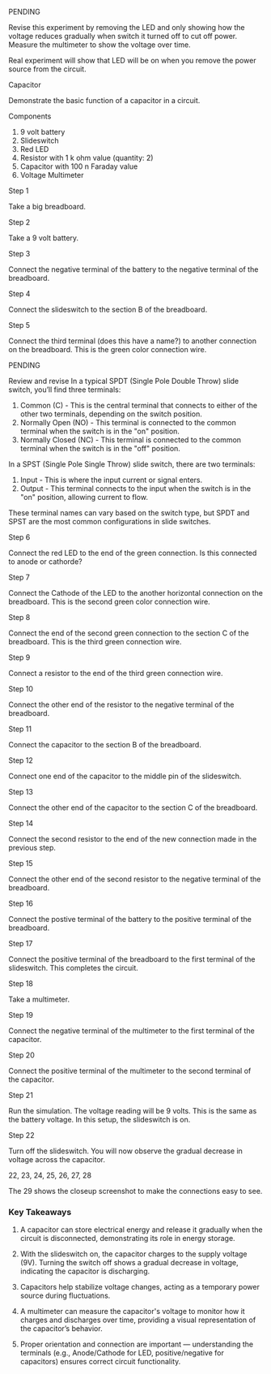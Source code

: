 PENDING

Revise this experiment by removing the LED and only showing how the voltage reduces gradually when switch it turned off to cut off power. Measure the multimeter to show the voltage over time.

Real experiment will show that LED will be on when you remove the power source from the circuit.

Capacitor

Demonstrate the basic function of a capacitor in a circuit.

Components

1. 9 volt battery
2. Slideswitch
3. Red LED
4. Resistor with 1 k ohm value (quantity: 2)
5. Capacitor with 100 n Faraday value
6. Voltage Multimeter

Step 1

Take a big breadboard.

Step 2

Take a 9 volt battery.

Step 3

Connect the negative terminal of the battery to the negative terminal of the breadboard.

Step 4

Connect the slideswitch to the section B of the breadboard.

Step 5

Connect the third terminal (does this have a name?) to another connection on the breadboard. This is the green color connection wire.

PENDING

Review and revise
In a typical SPDT (Single Pole Double Throw) slide switch, you’ll find three terminals:

1. Common (C) - This is the central terminal that connects to either of the other two terminals, depending on the switch position.
2. Normally Open (NO) - This terminal is connected to the common terminal when the switch is in the "on" position.
3. Normally Closed (NC) - This terminal is connected to the common terminal when the switch is in the "off" position.

In a SPST (Single Pole Single Throw) slide switch, there are two terminals:

1. Input - This is where the input current or signal enters.
2. Output - This terminal connects to the input when the switch is in the "on" position, allowing current to flow.

These terminal names can vary based on the switch type, but SPDT and SPST are the most common configurations in slide switches.

Step 6

Connect the red LED to the end of the green connection. Is this connected to anode or cathorde?

Step 7

Connect the Cathode of the LED to the another horizontal connection on the breadboard. This is the second green color connection wire.

Step 8

Connect the end of the second green connection to the section C of the breadboard. This is the third green connection wire.

Step 9

Connect a resistor to the end of the third green connection wire.

Step 10

Connect the other end of the resistor to the negative terminal of the breadboard.

Step 11

Connect the capacitor to the section B of the breadboard.

Step 12

Connect one end of the capacitor to the middle pin of the slideswitch.

Step 13

Connect the other end of the capacitor to the section C of the breadboard.

Step 14

Connect the second resistor to the end of the new connection made in the previous step.

Step 15

Connect the other end of the second resistor to the negative terminal of the breadboard.

Step 16

Connect the postive terminal of the battery to the positive terminal of the breadboard.

Step 17

Connect the positive terminal of the breadboard to the first terminal of the slideswitch. This completes the circuit.

Step 18

Take a multimeter.

Step 19

Connect the negative terminal of the multimeter to the first terminal of the capacitor.

Step 20

Connect the positive terminal of the multimeter to the second terminal of the capacitor.

Step 21

Run the simulation. The voltage reading will be 9 volts. This is the same as the battery voltage. In this setup, the slideswitch is on.

Step 22

Turn off the slideswitch. You will now observe the gradual decrease in voltage across the capacitor.

22, 23, 24, 25, 26, 27, 28

The 29 shows the closeup screenshot to make the connections easy to see.

### Key Takeaways

1. A capacitor can store electrical energy and release it gradually when the circuit is disconnected, demonstrating its role in energy storage.

2. With the slideswitch on, the capacitor charges to the supply voltage (9V). Turning the switch off shows a gradual decrease in voltage, indicating the capacitor is discharging.

3. Capacitors help stabilize voltage changes, acting as a temporary power source during fluctuations.

4. A multimeter can measure the capacitor's voltage to monitor how it charges and discharges over time, providing a visual representation of the capacitor’s behavior.

5. Proper orientation and connection are important — understanding the terminals (e.g., Anode/Cathode for LED, positive/negative for capacitors) ensures correct circuit functionality.
